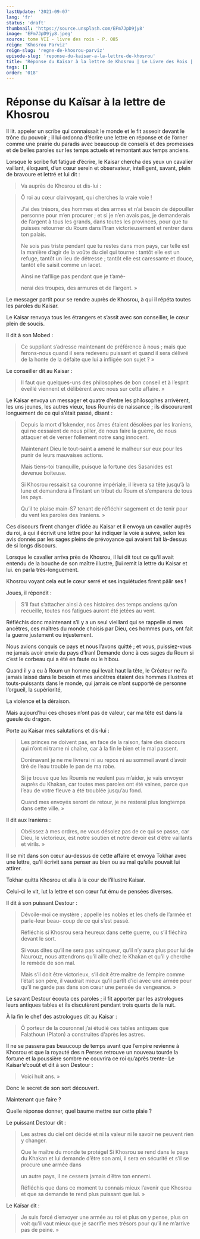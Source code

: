 ```yaml
---
lastUpdate: '2021-09-07'
lang: 'fr'
status: 'draft'
thumbnail: 'https://source.unsplash.com/EFm7JpD9jy8'
image: 'EFm7JpD9jy8.jpeg'
source: tome VII - livre des rois - P. 085
reign: 'Khosrou Parviz'
reign-slug: 'regne-de-khosrou-parviz'
episode-slug: 'reponse-du-kaisar-a-la-lettre-de-khosrou'
title: 'Réponse du Kaïsar à la lettre de Khosrou | Le Livre des Rois | Shâhnâmeh'
tags: []
order: '018'
---
```


<!-- LTeX: language=fr -->

# Réponse du Kaïsar à la lettre de Khosrou

Il lit. appeler un scribe qui connaissait le monde et le fit asseoir devant le trône du pouvoir ; il lui ordonna d’écrire une lettre en réponse et de l’orner comme une prairie du paradis avec beaucoup de conseils et des promesses et de belles paroles sur les temps actuels et remontant aux temps anciens.

Lorsque le scribe fut fatigué d’écrire, le Kaisar chercha des yeux un cavalier vaillant, éloquent, d’un cœur serein et observateur, intelligent, savant, plein de bravoure et lettré et lui dit :

> Va auprès de Khosrou et dis-lui :

> Ô roi au cœur clairvoyant, qui cherches la vraie voie !
>
> J’ai des trésors, des hommes et des armes et n’ai besoin de dépouiller personne pour m’en procurer ; et si je n’en avais pas, je demanderais de l’argent à tous les grands, dans toutes les provinces, pour que tu puisses retourner du Roum dans l’Iran victorieusement et rentrer dans ton palais.
>
> Ne sois pas triste pendant que tu restes dans mon pays, car telle est la manière d’agir de la voûte du ciel qui tourne : tantôt elle est un refuge, tantôt un lieu de détresse ; tantôt elle est caressante et douce, tantôt elle saisit comme un lacet.
>
> Ainsi ne t’afllige pas pendant que je t’amè-
>
> nerai des troupes, des armures et de l’argent. »

Le messager partit pour se rendre auprès de Khosrou, à qui il répéta toutes les paroles du Kaisar.

Le Kaisar renvoya tous les étrangers et s’assit avec son conseiller, le cœur plein de soucis.

Il dit à son Mobed :

> Ce suppliant s’adresse maintenant de préférence à nous ; mais que ferons-nous quand il sera redevenu puissant et quand il sera délivré de la honte de la défaite que lui a infligée son sujet ? »

Le conseiller dit au Kaisar :

> Il faut que quelques-uns des philosophes de bon conseil et à l’esprit éveillé viennent et délibèrent avec nous sur cette affaire. »

Le Kaisar envoya un messager et quatre d’entre les philosophes arrivèrent, les uns jeunes, les autres vieux, tous Roumis de naissance ; ils discoururent longuement de ce qui s’était passé, disant :

> Depuis la mort d’Iskender, nos âmes étaient désolées par les Iraniens, qui ne cessaient de nous piller, de nous faire la guerre, de nous attaquer et de verser follement notre sang innocent.
>
> Maintenant Dieu le tout-saint a amené le malheur sur eux pour les punir de leurs mauvaises actions.
>
> Mais tiens-toi tranquille, puisque la fortune des Sasanides est devenue boiteuse.
>
> Si Khosrou ressaisit sa couronne impériale, il lèvera sa tête jusqu’à la lune et demandera à l’instant un tribut du Roum et s’emparera de tous les pays.
>
> Qu’il te plaise main-S7 tenant de réfléchir sagement et de tenir pour du vent les paroles des Iraniens. »

Ces discours firent changer d’idée au Kaisar et il envoya un cavalier auprès du roi, à qui il écrivit une lettre pour lui indiquer la voie à suivre, selon les avis donnés par les sages pleins de prévoyance qui avaient fait là-dessus de si longs discours.

Lorsque le cavalier arriva près de Khosrou, il lui dit tout ce qu’il avait entendu de la bouche de son maître illustre, [lui remit la lettre du Kaisar et lui. en parla très-longuement.

Khosrou voyant cela eut le cœur serré et ses inquiétudes firent pâlir ses !

Joues, il répondit :

> S’il faut s’attacher ainsi à ces histoires des temps anciens qu’on recueille, toutes nos fatigues auront été jetées au vent.

Réfléchis donc maintenant s’il y a un seul vieillard qui se rappelle si mes ancêtres, ces maîtres du monde choisis par Dieu, ces hommes purs, ont fait la guerre justement ou injustement.

Nous avions conquis ce pays et nous l’avons quitté ; et vous, puissiez-vous ne jamais avoir envie du pays d’Iranl Demande donc à ces sages du Roum si c’est le corbeau qui a été en faute ou le hibou.

Quand il y a eu à Roum un homme qui levait haut la tête, le Créateur ne l’a jamais laissé dans le besoin et mes ancêtres étaient des hommes illustres et touts-puissants dans le monde, qui jamais ce n’ont supporté de personne l’orgueil, la supériorité,

La violence et la déraison.

Mais aujourd’hui ces choses n’ont pas de valeur, car ma tête est dans la gueule du dragon.

Porte au Kaisar mes salutations et dis-lui :

> Les princes ne doivent pas, en face de la raison, faire des discours qui n’ont ni trame ni chaîne, car à la fin le bien et le mal passent.
>
> Dorénavant je ne me livrerai ni au repos ni au sommeil avant d’avoir tiré de l’eau trouble le pan de ma robe.
>
> Si je trouve que les Roumis ne veulent pas m’aider, je vais envoyer auprès du Khakan, car toutes mes paroles ont été vaines, parce que l’eau de votre fleuve a été troublée jusqu’au fond.
>
> Quand mes envoyés seront de retour, je ne resterai plus longtemps dans cette ville. »

Il dit aux Iraniens :

> Obéissez à mes ordres, ne vous désolez pas de ce qui se passe, car Dieu, le victorieux, est notre soutien et notre devoir est d’être vaillants et virils. »

Il se mit dans son cœur au-dessus de cette affaire et envoya Tokhar avec une lettre, qu’il écrivit sans penser au bien ou au mal qu’elle pouvait lui attirer.

Tokhar quitta Khosrou et alla à la cour de l’illustre Kaisar.

Celui-ci le vit, lut la lettre et son cœur fut ému de pensées diverses.

Il dit à son puissant Destour :

> Dévoile-moi ce mystère ; appelle les nobles et les chefs de l’armée et parle-leur beau-
coup de ce qui s’est passé.
>
> Réfléchis si Khosrou sera heureux dans cette guerre, ou s’il fléchira devant le sort.
>
> Si vous dites qu’il ne sera pas vainqueur, qu’il n’y aura plus pour lui de Naurouz, nous attendrons qu’il aille chez le Khakan et qu’il y cherche le remède de son mal.
>
> Mais s’il doit être victorieux, s’il doit être maître de l’empire comme l’était son père, il vaudrait mieux qu’il partît d’ici avec une armée pour qu’il ne garde pas dans son cœur une pensée de vengeance. »

Le savant Destour écouta ces paroles ; il fit apporter par les astrologues leurs antiques tables et ils discutèrent pendant trois quarts de la nuit.

À la fin le chef des astrologues dit au Kaisar :

> Ô porteur de la couronnel j’ai étudié ces tables antiques que Falathoun (Platon) a construites d’après les astres.

Il ne se passera pas beaucoup de temps avant que l’empire revienne à Khosrou et que la royauté des n Perses retrouve un nouveau tourde la fortune et la poussière sombre ne couvrira ce roi qu’après trente-
Le Kaîsar’e’couût et dit à son Destour :

> Voici huit ans. »

Donc le secret de son sort découvert.

Maintenant que faire ?

Quelle réponse donner, quel baume mettre sur cette plaie ?

Le puissant Destour dit :

> Les astres du ciel ont décidé et ni la valeur ni le savoir ne peuvent rien y changer.
>
> Que le maître du monde te protégel Si Khosrou se rend dans le pays du Khakan et lui demande d’être son ami, il sera en sécurité et s’il se procure une armée dans
>
> un autre pays, il ne cessera jamais d’être ton ennemi.
>
> Réfléchis que dans ce moment tu connais mieux l’avenir que Khosrou et que sa demande te rend plus puissant que lui. »

Le Kaïsar dit :

> Je suis forcé d’envoyer une armée au roi et plus on y pense, plus on voit qu’il vaut mieux que je sacrifie mes trésors pour qu’il ne m’arrive pas de peine. »
